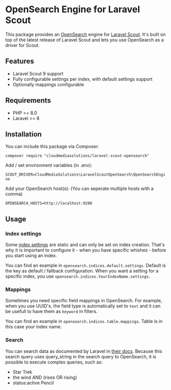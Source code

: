 # OpenSearch Engine for Laravel Scout

This package provides an [OpenSearch](https://opensearch.org/) engine for [Laravel Scout](https://laravel.com/docs/9.x/scout). It's built on top of the latest release of Laravel Scout and lets you use OpenSearch as a driver for Scout. 

## Features
- Laravel Scout 9 support
- Fully configurable settings per index, with default settings support
- Optionally mappings configurable

## Requirements
- PHP >= 8.0
- Laravel >= 8

## Installation
You can include this package via Composer:

`composer require "cloudmediasolutions/laravel-scout-opensearch"`

Add / set environment variables (in .env):

`SCOUT_DRIVER=CloudMediaSolutions\LaravelScoutOpenSearch\OpenSearchEngine`

Add your OpenSearch host(s): (You can seperate multiple hosts with a comma)

`OPENSEARCH_HOSTS=http://localhost:9200`

## Usage


### Index settings
Some [index settings](https://opensearch.org/docs/latest/opensearch/rest-api/index-apis/create-index/#index-settings) are static and can only be set on index creation. That's why it is important to configure it - when you have specific whishes - before you start using an index. 

You can find an example in `opensearch.indices.default.settings`. Default is the key as default / fallback configuration. When you want a setting for a specific index, you use `opensearch.indices.YourIndexName.settings`.

### Mappings
Sometimes you need specific field mappings in OpenSearch. For example, when you use UUID's, the field type is automatically set to `text` and it can be usefull to have them as `keyword` in filters. 

You can find an example in `opensearch.indices.table.mappings`. Table is in this case your index name. 

### Search
You can search data as documented by Laravel in [their docs](https://laravel.com/docs/9.x/scout#searching). Because this search query uses query_string in the search query to OpenSearch, it is possible to execute complex queries, such as:

- Star Trek
- the wind AND (rises OR rising)
- status:active Pencil
